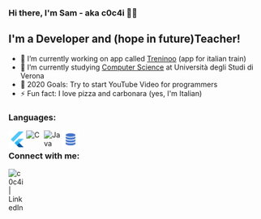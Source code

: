### Hi there, I'm Sam - aka c0c4i 👋🏻

## I'm a Developer and (hope in future)Teacher!

- 🔭 I’m currently working on app called [Treninoo](https://github.com/c0c4i/treninoo) (app for italian train)
- 🌱 I’m currently studying [Computer Science](https://www.di.univr.it/?ent=cs&id=420) at Università degli Studi di Verona
- 🥅 2020 Goals: Try to start YouTube Video for programmers
- ⚡ Fun fact: I love pizza and carbonara (yes, I'm Italian)

### Languages:

<img align="left" alt="Flutter" width="35px" src="https://raw.githubusercontent.com/github/explore/cebd63002168a05a6a642f309227eefeccd92950/topics/flutter/flutter.png" />
<img align="left" alt="C" width="35px" src="https://raw.githubusercontent.com/abranhe/programming-languages-logos/master/src/c/c.png" />
<img align="left" alt="Java" width="35px" src="https://raw.githubusercontent.com/abranhe/programming-languages-logos/master/src/java/java.png" />
<img align="left" alt="SQL" width="35px" src="https://raw.githubusercontent.com/github/explore/80688e429a7d4ef2fca1e82350fe8e3517d3494d/topics/sql/sql.png" />

</br>

### Connect with me:

[<img align="left" alt="c0c4i | LinkedIn" width="30px" src="https://cdn.jsdelivr.net/npm/simple-icons@v3/icons/linkedin.svg" />](https://linkedin.com/in/samuele-besoli)
